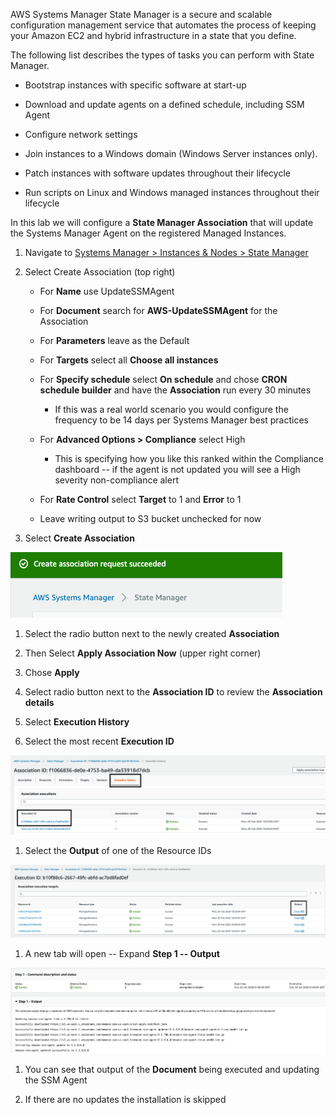 AWS Systems Manager State Manager is a secure and scalable configuration management service that automates the process of keeping your Amazon EC2 and hybrid infrastructure in a state that you define.

The following list describes the types of tasks you can perform with State Manager.

* Bootstrap instances with specific software at start-up

* Download and update agents on a defined schedule, including SSM Agent

* Configure network settings

* Join instances to a Windows domain (Windows Server instances only).

* Patch instances with software updates throughout their lifecycle

* Run scripts on Linux and Windows managed instances throughout their lifecycle

In this lab we will configure a **State Manager Association** that will update the Systems Manager Agent on the registered Managed Instances.  

1.  Navigate to [Systems Manager \> Instances & Nodes \> State
    Manager](https://console.aws.amazon.com/systems-manager/state-manager)

1. Select Create Association (top right)

    - For **Name** use UpdateSSMAgent

    - For **Document** search for **AWS-UpdateSSMAgent** for the Association

    - For **Parameters** leave as the Default

    - For **Targets** select all **Choose all instances**

    - For **Specify schedule** select **On schedule** and chose **CRON schedule builder** and have the **Association** run every 30 minutes

      - If this was a real world scenario you would configure the frequency to be 14 days per Systems Manager best practices

    - For **Advanced Options > Compliance** select High

      - This is specifying how you like this ranked within the Compliance
        dashboard -- if the agent is not updated you will see a High
        severity non-compliance alert

    - For **Rate Control** select **Target** to 1 and **Error** to 1

    - Leave writing output to S3 bucket unchecked for now

1. Select **Create Association**

  ![](./media/image10.png)

1. Select the radio button next to the newly created **Association** 

1. Then Select **Apply Association Now** (upper right corner)

1. Chose **Apply**

1. Select radio button next to the **Association ID** to review the **Association details**

1. Select **Execution History**

1.  Select the most recent **Execution ID**

  ![](./media/image11.png)

1. Select the **Output** of one of the Resource IDs

  ![](./media/image12.png)

1. A new tab will open -- Expand **Step 1 -- Output**

  ![](./media/image13.png)

1. You can see that output of the **Document** being executed and
    updating the SSM Agent

1. If there are no updates the installation is skipped
